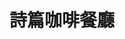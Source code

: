 ---
title: "詩篇咖啡餐廳"
description: "詩篇咖啡餐廳"
layout: shop
keywords:
  - 美食競賽
  - 台灣美食
  - 美食精選
datePublished: "2025-06-30"
dateModified: "2025-07-07"
city: "台北市"
district: "中正區"
address: "100台北市中正區中山南路20號B1"
phone: "0223822666"
geo: "25.037147815773103, 121.51667019531996"
google_map: "https://maps.app.goo.gl/7QTEcPfYcJQHyFuH7"
footinder: "https://footinder.com.tw/%E5%8F%B0%E5%8C%97%E5%B8%82%E4%B8%AD%E6%AD%A3%E5%8D%80/82/"
official: "https://www.facebook.com/PsalmsCafe"
award:
  - name: "台北國際牛肉麵節"
    year: "2024"
    entries:
      - group: "鮮食組"
        cooking_style: "樂齡創意"
        rank: "銀牌"
      - group: "調理包組"
        cooking_style: "紅燒"
        rank: ""

---